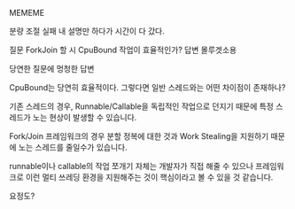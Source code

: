MEMEME

분량 조절 실패
내 설명만 하다가 시간이 다 갔다.

질문
ForkJoin 할 시 CpuBound 작업이 효율적인가?
답변
몰루겟소용

당연한 질문에 멍청한 답변

CpuBound는 당연히 효율적이다. 그렇다면 일반 스레드와는 어떤 차이점이 존재하나?

기존 스레드의 경우, Runnable/Callable을 독립적인 작업으로 던지기 때문에 특정 스레드가 노는 현상이 발생할 수 있습니다.

Fork/Join 프레임워크의 경우 분할 정복에 대한 것과 Work Stealing을 지원하기 때문에 노는 스레드를 줄일수가 있습니다.

runnable이나 callable의 작업 쪼개기 자체는 개발자가 직접 해줄 수 있으나 프레임워크로 이런 멀티 쓰레딩 환경을 지원해주는 것이 핵심이라고 볼 수 있을 것 같습니다.


요정도?